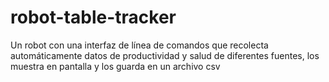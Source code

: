 # robot-table-tracker
Un robot con una interfaz de línea de comandos que recolecta automáticamente datos de productividad y salud de diferentes fuentes, los muestra en pantalla y los guarda en un archivo csv
